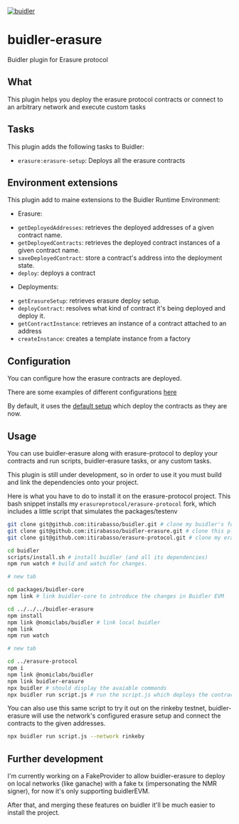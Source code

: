 [![buidler](https://buidler.dev/buidler-plugin-badge.svg?1)](https://buidler.dev)
# buidler-erasure

Buidler plugin for Erasure protocol

## What

This plugin helps you deploy the erasure protocol contracts or connect to an arbitrary network and execute custom tasks

## Tasks

This plugin adds the following tasks to Buidler:

- `erasure:erasure-setup`: Deploys all the erasure contracts

## Environment extensions

This plugin add to maine extensions to the Buidler Runtime Environment:

* Erasure:
- `getDeployedAddresses`: retrieves the deployed addresses of a given contract name.
- `getDeployedContracts`: retrieves the deployed contract instances of a given contract name.
- `saveDeployedContract`: store a contract's address into the deployment state.
- `deploy`: deploys a contract

* Deployments:

- `getErasureSetup`: retrieves erasure deploy setup.
- `deployContract`: resolves what kind of contract it's being deployed and deploy it.
- `getContractInstance`: retrieves an instance of a contract attached to an address
- `createInstance`: creates a template instance from a factory


## Configuration

You can configure how the erasure contracts are deployed.

There are some examples of different configurations [here](https://github.com/itirabasso/erasure-protocol/blob/master/config)

By default, it uses the [default setup](https://github.com/itirabasso/buidler-erasure/blob/master/src/defaultSetup.ts#L17) which deploy the contracts as they are now.

## Usage

You can use buidler-erasure along with erasure-protocol to deploy your contracts and run scripts, buidler-erasure tasks, or any custom tasks.

This plugin is still under development, so in order to use it you must build and link the dependencies onto your project.

Here is what you have to do to install it on the erasure-protocol project. This bash snippet installs my `erasureprotocol/erasure-protocol` fork, which includes a little script that simulates the packages/testenv

```bash
git clone git@github.com:itirabasso/buidler.git # clone my buidler's fork
git clone git@github.com:itirabasso/buidler-erasure.git # clone this plugin
git clone git@github.com:itirabasso/erasure-protocol.git # clone my erasure-protocol's fork

cd buidler
scripts/install.sh # install buidler (and all its dependencies)
npm run watch # build and watch for changes.

# new tab

cd packages/buidler-core
npm link # link buidler-core to introduce the changes in Buidler EVM

cd ../../../buidler-erasure
npm install
npm link @nomiclabs/buidler # link local buidler 
npm link 
npm run watch

# new tab

cd ../erasure-protocol
npm i
npm link @nomiclabs/buidler
npm link buidler-erasure
npx buidler # should display the avaiable commands
npx buidler run script.js # run the script.js which deploys the contracts con buidlerEVM and creates some instances
```

You can also use this same script to try it out on the rinkeby testnet, buidler-erasure will use the network's configured erasure setup and connect the contracts to the given addresses.

```bash
npx buidler run script.js --network rinkeby
```


## Further development

I'm currently working on a FakeProvider to allow buidler-erasure to deploy on local networks (like ganache) with a fake tx (impersonating the NMR signer), for now it's only supporting buidlerEVM.

After that, and merging these features on buidler it'll be much easier to install the project.